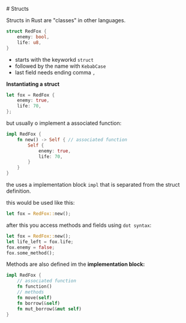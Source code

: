 # Structs

Structs in Rust are "classes" in other languages.

```rust
struct RedFox {
	enemy: bool,
	life: u8,
}
```

- starts with the keyworkd `struct`
- followed by the name with `KebabCase`
- last field needs ending comma `,`

**Instantiating a struct**

```rust
let fox = RedFox {
	enemy: true,
	life: 70,
};
```


but usually o implement a associated function:

```rust
impl RedFox {
	fn new() -> Self { // associated function
		Self {
			enemy: true,
			life: 70,
		}
	}
}
```


the uses a implementation block `impl` that is separated from the struct definition.

this would be used like this:

```rust
let fox = RedFox::new();
```


after this you access methods and fields using `dot syntax`:

```rust
let fox = RedFox::new();
let life_left = fox.life;
fox.enemy = false;
fox.some_method();
```


Methods are also defined im the **implementation block:**

```rust
impl RedFox {
	// associated function
	fn function()
	// methods
	fn move(self)
	fn borrow(&self)
	fn mut_borrow(&mut self)
}
```
